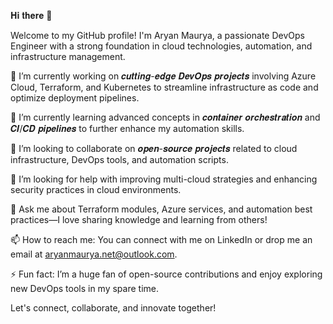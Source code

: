 𝐇𝐢 𝐭𝐡𝐞𝐫𝐞 👋

Welcome to my GitHub profile! I'm Aryan Maurya, a passionate DevOps Engineer with a strong foundation in cloud technologies, automation, and infrastructure management.

🔭 I’m currently working on 𝒄𝒖𝒕𝒕𝒊𝒏𝒈-𝒆𝒅𝒈𝒆 𝑫𝒆𝒗𝑶𝒑𝒔 𝒑𝒓𝒐𝒋𝒆𝒄𝒕𝒔 involving Azure Cloud, Terraform, and Kubernetes to streamline infrastructure as code and optimize deployment pipelines.

🌱 I’m currently learning advanced concepts in 𝒄𝒐𝒏𝒕𝒂𝒊𝒏𝒆𝒓 𝒐𝒓𝒄𝒉𝒆𝒔𝒕𝒓𝒂𝒕𝒊𝒐𝒏 and  𝑪𝑰/𝑪𝑫 𝒑𝒊𝒑𝒆𝒍𝒊𝒏𝒆𝒔 to further enhance my automation skills.

👯 I’m looking to collaborate on  𝒐𝒑𝒆𝒏-𝒔𝒐𝒖𝒓𝒄𝒆 𝒑𝒓𝒐𝒋𝒆𝒄𝒕𝒔 related to cloud infrastructure, DevOps tools, and automation scripts.

🤔 I’m looking for help with improving multi-cloud strategies and enhancing security practices in cloud environments.

💬 Ask me about Terraform modules, Azure services, and automation best practices—I love sharing knowledge and learning from others!

📫 How to reach me: You can connect with me on LinkedIn or drop me an email at aryanmaurya.net@outlook.com.

⚡ Fun fact: I’m a huge fan of open-source contributions and enjoy exploring new DevOps tools in my spare time.



Let's connect, collaborate, and innovate together!

